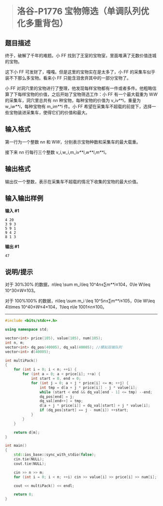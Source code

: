 > # 洛谷-P1776 宝物筛选（单调队列优化多重背包）

## 题目描述

终于，破解了千年的难题。小 FF 找到了王室的宝物室，里面堆满了无数价值连城的宝物。

这下小 FF 可发财了，嘎嘎。但是这里的宝物实在是太多了，小 FF 的采集车似乎装不下那么多宝物。看来小 FF 只能含泪舍弃其中的一部分宝物了。

小 FF 对洞穴里的宝物进行了整理，他发现每样宝物都有一件或者多件。他粗略估算了下每样宝物的价值，之后开始了宝物筛选工作：小 FF 有一个最大载重为 W*W* 的采集车，洞穴里总共有 n*n* 种宝物，每种宝物的价值为 v_i*v**i*，重量为 w_i*w**i*，每种宝物有 m_i*m**i* 件。小 FF 希望在采集车不超载的前提下，选择一些宝物装进采集车，使得它们的价值和最大。

## 输入格式

第一行为一个整数 n*n* 和 W*W*，分别表示宝物种数和采集车的最大载重。

接下来 n*n* 行每行三个整数 v_i,w_i,m_i*v**i*,*w**i*,*m**i*。

## 输出格式

输出仅一个整数，表示在采集车不超载的情况下收集的宝物的最大价值。

## 输入输出样例

**输入 #1**

```
4 20
3 9 3
5 9 1
9 4 2
8 1 3
```

**输出 #1**

```
47
```

## 说明/提示

对于 30\%30% 的数据，n\leq \sum m_i\leq 10^4*n*≤∑*m**i*≤104，0\le W\leq 10^30≤*W*≤103。

对于 100\%100% 的数据，n\leq \sum m_i \leq 10^5*n*≤∑*m**i*≤105，0\le W\leq 4\times 10^40≤*W*≤4×104，1\leq n\le 1001≤*n*≤100。

------

```c++
#include <bits/stdc++.h>

using namespace std;

vector<int> price(105), value(105), num(105);
int n, m;
vector<int> dq_pos(40005), dq_val(40005); //模拟双端队列
vector<int> d(40005);

int multiPack()
{
	for (int i = 0; i < n; ++i) {
		for (int a = 0; a < price[i]; ++a) {
			int start = 0, end = 0;
			for (int j = 0; a + j * price[i] <= m; ++j) {
				int tmp = d[a + j * price[i]] - j * value[i];
				while (start < end && dq_val[end - 1] <= tmp) --end;
				dq_pos[end] = j;
				dq_val[end++] = tmp;
				d[a + j * price[i]] = dq_val[start] + j * value[i];
				if (dq_pos[start] == j - num[i]) ++start;
			}
		}
	}

	return d[m];
}

int main()
{
	std::ios_base::sync_with_stdio(false);
	cin.tie(NULL);
	cout.tie(NULL);

	cin >> n >> m;
	for (int i = 0; i < n; ++i) cin >> value[i] >> price[i] >> num[i];

	cout << multiPack() << endl;

	return 0;
}
```

